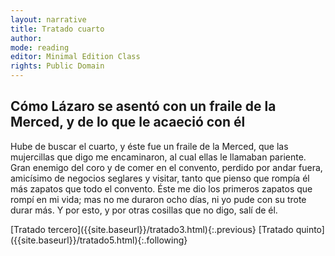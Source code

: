 ```yaml
---
layout: narrative
title: Tratado cuarto
author:
mode: reading
editor: Minimal Edition Class
rights: Public Domain
---
```


  
## Cómo Lázaro se asentó con un fraile de la Merced, y de lo que le acaeció con él

  
Hube de buscar el cuarto, y éste fue un fraile de la Merced, que las mujercillas que digo me encaminaron, al cual ellas le llamaban pariente. Gran enemigo del coro y de comer en el convento, perdido por andar fuera, amicísimo de negocios seglares y visitar, tanto que pienso que rompía él más zapatos que todo el convento. Éste me dio los primeros zapatos que rompí en mi vida; mas no me duraron ocho días, ni yo pude con su trote durar más. Y por esto, y por otras cosillas que no digo, salí de él. 
  

<div class="inline-nav" markdown="1">
[Tratado tercero]({{site.baseurl}}/tratado3.html){:.previous}
[Tratado quinto]({{site.baseurl}}/tratado5.html){:.following}

</div>